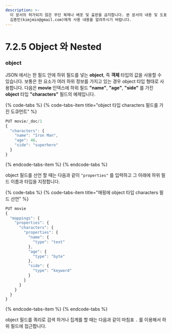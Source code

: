 ```yaml
---
description: >-
  이 문서의 허가되지 않은 무단 복제나 배포 및 출판을 금지합니다. 본 문서의 내용 및 도표 등을 인용하고자 하는 경우 출처를 명시하고
  김종민(kimjmin@gmail.com)에게 사용 내용을 알려주시기 바랍니다.
---
```


# 7.2.5 Object 와 Nested

### object

  JSON 에서는 한 필드 안에 하위 필드를 넣는 **object**, 즉 **객체** 타입의 값을 사용할 수 있습니다. 보통은 한 요소가 여러 하위 정보를 가지고 있는 경우 object 타입 형태로 사용합니다. 다음은 **movie** 인덱스에 하위 필드 **"name"**, **"age"**, **"side"** 를 가진 **object** 타입 **"characters"** 필드의 예제입니다.

{% code-tabs %}
{% code-tabs-item title="object 타입 characters 필드를 가진 도큐먼트" %}
```javascript
PUT movie/_doc/1
{
  "characters": {
    "name": "Iron Man",
    "age": 46,
    "side": "superhero"
  }
}
```
{% endcode-tabs-item %}
{% endcode-tabs %}

  object 필드를 선언 할 때는 다음과 같이 `"properties"` 를 입력하고 그 아래에 하위 필드 이름과 타입을 지정합니다.

{% code-tabs %}
{% code-tabs-item title="매핑에 object 타입 characters 필드 선언" %}
```javascript
PUT movie
{
  "mappings": {
    "properties": {
      "characters": {
        "properties": {
          "name": {
            "type": "text"
          },
          "age": {
            "type": "byte"
          },
          "side": {
            "type": "keyword"
          }
        }
      }
    }
  }
}
```
{% endcode-tabs-item %}
{% endcode-tabs %}

  object 필드를 쿼리로 검색 하거나 집계를 할 때는 다음과 같이 마침표 `.` 를 이용해서 하위 필드에 접근합니다.



